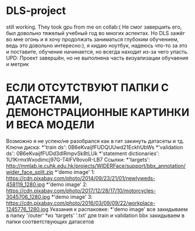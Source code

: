 # DLS-project
still working. They took gpu from me on collab:(
Не смог завершить его, был довольно тяжелый учебный год во многих аспектах. Но DLS зажёг во мне огонь и я хочу продолжать заниматься глубоким обучением, ведь это довольно интересно:), я кидаю ноутбук, надеюсь что-то за это и поставите, обучение начинается, но всегда находит из-за чего упасть.
UPD: Проект завершён, но не выполнена часть визуализации обучаения и метрик

# ЕСЛИ ОТСУТСТВУЮТ ПАПКИ С ДАТАСЕТАМИ, ДЕМОНСТРАЦИОННЫЕ КАРТИНКИ И ВЕСА МОДЕЛИ
Возможно я не успею/не разобрался как в гит закинуть датасеты и тд.
Ключи диска:
  *'train ds': 0B6eKvaijfFUDQUUwd21EckhUbWs
  *'validation ds': 0B6eKvaijfFUDd3dIRmpvSk8tLUk
  *'statement dictionaries': 1U1KrmxWxodimcj97G-T4lFV9ovoR-LB7
Ссылки:
  *'targets': http://mmlab.ie.cuhk.edu.hk/projects/WIDERFace/support/bbx_annotation/wider_face_split.zip
  *'demo image' 1: https://cdn.pixabay.com/photo/2014/09/23/21/01/newlyweds-458119_1280.jpg
  *'demo image' 2: https://cdn.pixabay.com/photo/2017/12/28/17/10/motorcycles-3045706_1280.jpg
  *'demo image' 3: https://cdn.pixabay.com/photo/2016/03/09/09/22/workplace-1245776_1280.jpg
Указания к распаковке:
  *'demo image' все закидываем в папку '/outer'
  *из 'targets' '.txt' для train и validation bbx закидываем в папки соответствующих датасетов
